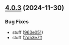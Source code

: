 ## [4.0.3](https://github.com/alemazzo/architect/compare/4.0.2...4.0.3) (2024-11-30)

### Bug Fixes

* stuff ([963e051](https://github.com/alemazzo/architect/commit/963e051e22d99958f0ab94507ae7470de1e93c57))
* stuff ([2d53e7f](https://github.com/alemazzo/architect/commit/2d53e7f0d27fbd04d01d901ccb173ff90e443bf7))
